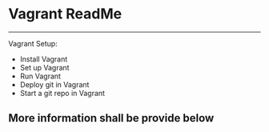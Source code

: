 # Vagrant ReadMe
-------------------

Vagrant Setup:

- Install Vagrant
- Set up Vagrant
- Run Vagrant
- Deploy git in Vagrant
- Start a git repo in Vagrant


## More information shall be provide below

